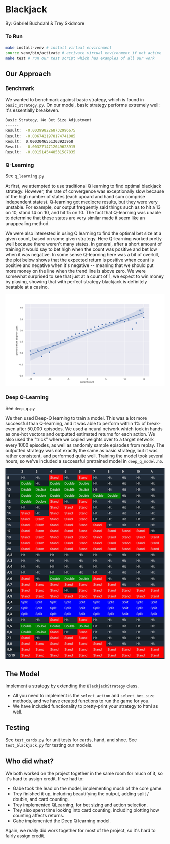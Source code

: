 # Blackjack

By: Gabriel Buchdahl & Trey Skidmore

### To Run

```bash
make install-venv # install virtual environment
source venv/bin/activate # activate virtual environment if not active
make test # run our test script which has examples of all our work
```

## Our Approach

### Benchmark

We wanted to benchmark against basic strategy, which is found in `basic_strategy.py`.
On our model, basic strategy performs extremely well: it's essentially breakeven.

```bash
Basic Strategy, No Bet Size Adjustment
------
Result:  -0.0039982268732996675
Result:  -0.0067421978174741085
Result:  0.0003046551303923958
Result:  -0.0032714712049628915
Result:  -0.0015145448531587835
```

### Q-Learning

See `q_learning.py`

At first, we attempted to use traditional Q learning to find optimal blackjack strategy.
However, the rate of convergence was exceptionally slow because of the high number of states (each
upcard and hand sum comprise independent states).
Q-learning got mediocre results, but they were very unstable.
For example, our output frequently said things such as to hit a 13 on 10, stand 14 on 10, and
hit 15 on 10.
The fact that Q-learning was unable to determine that these states are very similar made it seem
like an unappealing method.

We were also interested in using Q learning to find the optimal bet size at a given count, based on
some given strategy. Here Q-learning worked pretty well because there weren't many states. In
general, after a short amount of training it would say to bet high when the count was positive and
bet low when it was negative. In some sense Q-learning here was a bit of overkill, the plot below
shows that the expected return is positive when count is positive and negative when it's negative --
meaning that we should put more money on the line when the trend line is above zero. We were
somewhat surprised to see that just at a count of 1, we expect to win money by playing, showing that
with perfect strategy blackjack is definitely beatable at a casino.

![count](./img/count_plot.png)

### Deep Q-Learning

See `deep_q.py`

We then used Deep-Q learning to train a model. This was a lot more successful than Q-learning,
and it was able to perform within 1% of break-even after 50,000 episodes. We used a neural network
which took in hands as one-hot vectors and outputted estimated returns for each action. We also
used the "trick" where we copied weights over to a target network every 1000 episodes, as well
as randomly sample episodes from replay. The outputted strategy was not exactly the same as
basic strategy, but it was rather consistent, and performed quite well. Training the model took
several hours, so we've included a successful pretrained model in `deep_q_model.h5`.

![deep_q](./img/deep_q_strategy.png)

## The Model

Implement a strategy by extending the `BlackjackStrategy` class.

- All you need to implement is the `select_action` and `select_bet_size` methods, and we have
  created functions to run the game for you.
- We have included functionality to pretty-print your strategy to html as well.

## Testing

See `test_cards.py` for unit tests for cards, hand, and shoe.
See `test_blackjack.py` for testing our models.

## Who did what?

We both worked on the project together in the same room for much of it, so it's hard to assign
credit. If we had to:

- Gabe took the lead on the model, implementing much of the core game.
- Trey finished it up, including beautifying the output, adding split / double, and card counting.
- Trey implemented QLearning, for bet sizing and action selection.
- Trey also spent time looking into card counting, including plotting how counting affects returns.
- Gabe implemented the Deep Q learning model.

Again, we really did work together for most of the project, so it's hard to fairly assign credit.